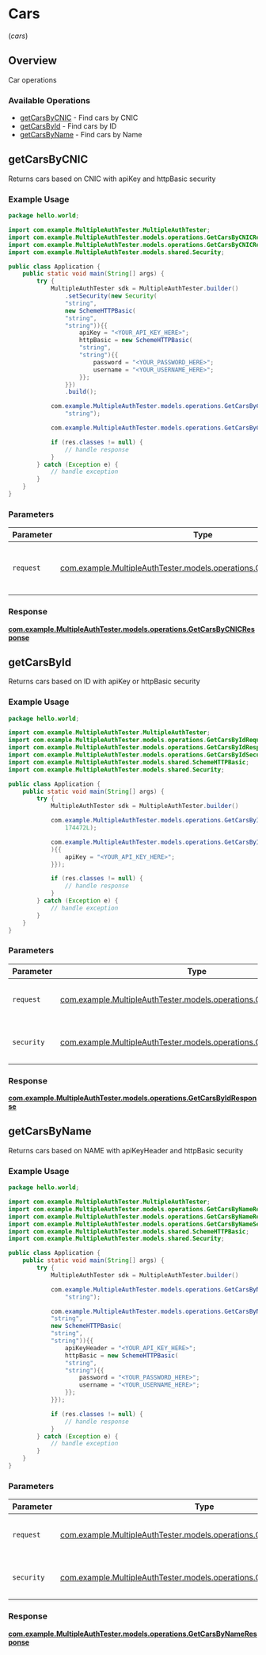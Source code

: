 # Cars
(*cars*)

## Overview

Car operations

### Available Operations

* [getCarsByCNIC](#getcarsbycnic) - Find cars by CNIC
* [getCarsById](#getcarsbyid) - Find cars by ID
* [getCarsByName](#getcarsbyname) - Find cars by Name

## getCarsByCNIC

Returns cars based on CNIC with apiKey and  httpBasic security

### Example Usage

```java
package hello.world;

import com.example.MultipleAuthTester.MultipleAuthTester;
import com.example.MultipleAuthTester.models.operations.GetCarsByCNICRequest;
import com.example.MultipleAuthTester.models.operations.GetCarsByCNICResponse;
import com.example.MultipleAuthTester.models.shared.Security;

public class Application {
    public static void main(String[] args) {
        try {
            MultipleAuthTester sdk = MultipleAuthTester.builder()
                .setSecurity(new Security(
                "string",
                new SchemeHTTPBasic(
                "string",
                "string")){{
                    apiKey = "<YOUR_API_KEY_HERE>";
                    httpBasic = new SchemeHTTPBasic(
                    "string",
                    "string"){{
                        password = "<YOUR_PASSWORD_HERE>";
                        username = "<YOUR_USERNAME_HERE>";
                    }};
                }})
                .build();

            com.example.MultipleAuthTester.models.operations.GetCarsByCNICRequest req = new GetCarsByCNICRequest(
                "string");

            com.example.MultipleAuthTester.models.operations.GetCarsByCNICResponse res = sdk.cars.getCarsByCNIC(req);

            if (res.classes != null) {
                // handle response
            }
        } catch (Exception e) {
            // handle exception
        }
    }
}
```

### Parameters

| Parameter                                                                                                                | Type                                                                                                                     | Required                                                                                                                 | Description                                                                                                              |
| ------------------------------------------------------------------------------------------------------------------------ | ------------------------------------------------------------------------------------------------------------------------ | ------------------------------------------------------------------------------------------------------------------------ | ------------------------------------------------------------------------------------------------------------------------ |
| `request`                                                                                                                | [com.example.MultipleAuthTester.models.operations.GetCarsByCNICRequest](../../models/operations/GetCarsByCNICRequest.md) | :heavy_check_mark:                                                                                                       | The request object to use for the request.                                                                               |


### Response

**[com.example.MultipleAuthTester.models.operations.GetCarsByCNICResponse](../../models/operations/GetCarsByCNICResponse.md)**


## getCarsById

Returns cars based on ID with apiKey or httpBasic security

### Example Usage

```java
package hello.world;

import com.example.MultipleAuthTester.MultipleAuthTester;
import com.example.MultipleAuthTester.models.operations.GetCarsByIdRequest;
import com.example.MultipleAuthTester.models.operations.GetCarsByIdResponse;
import com.example.MultipleAuthTester.models.operations.GetCarsByIdSecurity;
import com.example.MultipleAuthTester.models.shared.SchemeHTTPBasic;
import com.example.MultipleAuthTester.models.shared.Security;

public class Application {
    public static void main(String[] args) {
        try {
            MultipleAuthTester sdk = MultipleAuthTester.builder()            .build();

            com.example.MultipleAuthTester.models.operations.GetCarsByIdRequest req = new GetCarsByIdRequest(
                174472L);

            com.example.MultipleAuthTester.models.operations.GetCarsByIdResponse res = sdk.cars.getCarsById(req, new GetCarsByIdSecurity(
            ){{
                apiKey = "<YOUR_API_KEY_HERE>";
            }});

            if (res.classes != null) {
                // handle response
            }
        } catch (Exception e) {
            // handle exception
        }
    }
}
```

### Parameters

| Parameter                                                                                                              | Type                                                                                                                   | Required                                                                                                               | Description                                                                                                            |
| ---------------------------------------------------------------------------------------------------------------------- | ---------------------------------------------------------------------------------------------------------------------- | ---------------------------------------------------------------------------------------------------------------------- | ---------------------------------------------------------------------------------------------------------------------- |
| `request`                                                                                                              | [com.example.MultipleAuthTester.models.operations.GetCarsByIdRequest](../../models/operations/GetCarsByIdRequest.md)   | :heavy_check_mark:                                                                                                     | The request object to use for the request.                                                                             |
| `security`                                                                                                             | [com.example.MultipleAuthTester.models.operations.GetCarsByIdSecurity](../../models/operations/GetCarsByIdSecurity.md) | :heavy_check_mark:                                                                                                     | The security requirements to use for the request.                                                                      |


### Response

**[com.example.MultipleAuthTester.models.operations.GetCarsByIdResponse](../../models/operations/GetCarsByIdResponse.md)**


## getCarsByName

Returns cars based on NAME with apiKeyHeader and httpBasic security

### Example Usage

```java
package hello.world;

import com.example.MultipleAuthTester.MultipleAuthTester;
import com.example.MultipleAuthTester.models.operations.GetCarsByNameRequest;
import com.example.MultipleAuthTester.models.operations.GetCarsByNameResponse;
import com.example.MultipleAuthTester.models.operations.GetCarsByNameSecurity;
import com.example.MultipleAuthTester.models.shared.SchemeHTTPBasic;
import com.example.MultipleAuthTester.models.shared.Security;

public class Application {
    public static void main(String[] args) {
        try {
            MultipleAuthTester sdk = MultipleAuthTester.builder()            .build();

            com.example.MultipleAuthTester.models.operations.GetCarsByNameRequest req = new GetCarsByNameRequest(
                "string");

            com.example.MultipleAuthTester.models.operations.GetCarsByNameResponse res = sdk.cars.getCarsByName(req, new GetCarsByNameSecurity(
            "string",
            new SchemeHTTPBasic(
            "string",
            "string")){{
                apiKeyHeader = "<YOUR_API_KEY_HERE>";
                httpBasic = new SchemeHTTPBasic(
                "string",
                "string"){{
                    password = "<YOUR_PASSWORD_HERE>";
                    username = "<YOUR_USERNAME_HERE>";
                }};
            }});

            if (res.classes != null) {
                // handle response
            }
        } catch (Exception e) {
            // handle exception
        }
    }
}
```

### Parameters

| Parameter                                                                                                                  | Type                                                                                                                       | Required                                                                                                                   | Description                                                                                                                |
| -------------------------------------------------------------------------------------------------------------------------- | -------------------------------------------------------------------------------------------------------------------------- | -------------------------------------------------------------------------------------------------------------------------- | -------------------------------------------------------------------------------------------------------------------------- |
| `request`                                                                                                                  | [com.example.MultipleAuthTester.models.operations.GetCarsByNameRequest](../../models/operations/GetCarsByNameRequest.md)   | :heavy_check_mark:                                                                                                         | The request object to use for the request.                                                                                 |
| `security`                                                                                                                 | [com.example.MultipleAuthTester.models.operations.GetCarsByNameSecurity](../../models/operations/GetCarsByNameSecurity.md) | :heavy_check_mark:                                                                                                         | The security requirements to use for the request.                                                                          |


### Response

**[com.example.MultipleAuthTester.models.operations.GetCarsByNameResponse](../../models/operations/GetCarsByNameResponse.md)**

